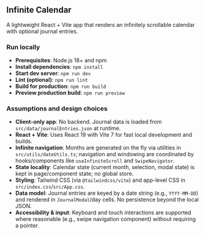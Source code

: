 ## Infinite Calendar

A lightweight React + Vite app that renders an infinitely scrollable calendar with optional journal entries.

### Run locally
- **Prerequisites**: Node.js 18+ and npm
- **Install dependencies**: `npm install`
- **Start dev server**: `npm run dev`
- **Lint (optional)**: `npm run lint`
- **Build for production**: `npm run build`
- **Preview production build**: `npm run preview`

### Assumptions and design choices
- **Client-only app**: No backend. Journal data is loaded from `src/data/journalEntries.json` at runtime.
- **React + Vite**: Uses React 19 with Vite 7 for fast local development and builds.
- **Infinite navigation**: Months are generated on the fly via utilities in `src/utils/dateUtils.ts`; navigation and windowing are coordinated by hooks/components like `useInfiniteScroll` and `SwipeNavigator`.
- **State locality**: Calendar state (current month, selection, modal state) is kept in page/component state; no global store.
- **Styling**: Tailwind CSS (via `@tailwindcss/vite`) and app-level CSS in `src/index.css`/`src/App.css`.
- **Data model**: Journal entries are keyed by a date string (e.g., `YYYY-MM-DD`) and rendered in `JournalModal`/day cells. No persistence beyond the local JSON.
- **Accessibility & input**: Keyboard and touch interactions are supported where reasonable (e.g., swipe navigation component) without requiring a pointer.